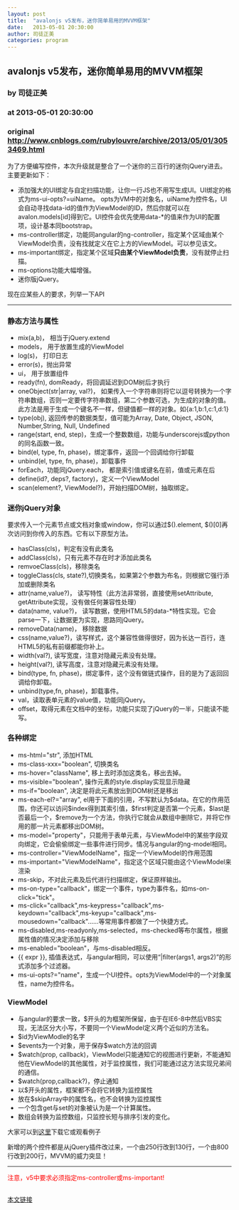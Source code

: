 ```yaml
---
layout: post
title:  "avalonjs v5发布，迷你简单易用的MVVM框架"
date:   2013-05-01 20:30:00
author: 司徒正美
categories: program
---
```


## avalonjs v5发布，迷你简单易用的MVVM框架
### by 司徒正美
### at 2013-05-01 20:30:00
### original <http://www.cnblogs.com/rubylouvre/archive/2013/05/01/3053469.html>

<p title="avalonjs">为了方便编写控件，本次升级就是整合了一个迷你的三百行的迷你jQuery进去。主要更新如下：</p><ul>   <li>添加强大的UI绑定与自定扫描功能，让你一行JS也不用写生成UI。UI绑定的格式为ms-ui-opts?=uiName。 opts为VM中的对象名，uiName为控件名，UI会自动寻找data-id的值作为ViewModel的ID，然后你就可以在avalon.models[id]得到它。UI控件会优先使用data-*的值来作为UI的配置项，设计基本同bootstrap。 </li>   <li>ms-controller绑定，功能同angular的ng-controller，指定某个区域由某个ViewModel负责，没有找就定义在它上方的ViewModel。可以参见该文。</li>   <li>ms-important绑定，指定某个区域<strong>只由某个ViewModel负责</strong>，没有就停止扫描。</li>   <li>ms-options功能大幅增强。</li>   <li>迷你版jQuery。</li></ul><p>现在应某些人的要求，列举一下API</p><hr><h3>静态方法与属性</h3><ul><li>mix(a,b)， 相当于jQuery.extend</li><li>models， 用于放置生成的ViewModel</li><li>log(s)， 打印日志</li> <li>error(s)，抛出异常</li> <li>ui， 用于放置组件</li> <li>ready(fn), domReady，将回调延迟到DOM树后才执行</li> <li>oneObject(str|array, val?)， 如果传入一个字符串则将它以逗号转换为一个字符串数组，否则一定要传字符串数组，第二个参数可选，为生成的对象的值。此方法是用于生成一个键名不一样，但键值都一样的对象。如{a:1,b:1,c:1,d:1}</li><li>type(obj), 返回传参的数据类型，值可能为Array, Date, Object, JSON, Number,String, Null, Undefined</li><li>range(start, end, step)，生成一个整数数组，功能与underscorejs或python的同名函数一致。</li><li>bind(el, type, fn, phase)，绑定事件，返回一个回调给你行卸载</li><li>unbind(el, type, fn, phase)，卸载事件</li><li>forEach，功能同jQuery.each， 都是索引值或键名在前，值或元素在后</li><li>define(id?, deps?, factory)，定义一个ViewModel</li><li>scan(element?, ViewModel?)，开始扫描DOM树，抽取绑定。</li></ul><h3>迷你jQuery对象</h3><p>要求传入一个元素节点或文档对象或window，你可以通过$().element, $()[0]再次访问到你传入的东西。它有以下原型方法。</p><ul><li>hasClass(cls)，判定有没有此类名</li><li>addClass(cls)，只有元素不存在时才添加此类名</li><li>remvoeClass(cls)，移除类名</li> <li>toggleClass(cls, state?),切换类名，如果第2个参数为布名，则根据它强行添加或删除类名 </li> <li>attr(name,value?)， 读写特性（此方法非常弱，直接使用setAttribute, getAttribute实现，没有做任何兼容性处理）</li> <li>data(name, value?)， 读写数据，使用HTML5的data-*特性实现。它会parse一下，让数据更为实现，思路同jQuery。</li> <li>removeData(name)， 移除数据</li><li>css(name,value?)，读写样式，这个兼容性做得很好，因为长达一百行，连HTML5的私有前缀都能你补上。</li><li>width(val?), 读写宽度，注意对隐藏元素没有处理。</li><li>height(val?), 读写高度，注意对隐藏元素没有处理。</li><li>bind(type, fn, phase)，绑定事件，这个没有做链式操作，目的是为了返回回调给你卸载。</li><li>unbind(type,fn, phase)，卸载事件。</li><li>val，读取表单元素的value值，功能同jQuery。</li><li>offset，取得元素在文档中的坐标，功能只实现了jQuery的一半，只能读不能写。</li></ul><h3>各种绑定</h3><ul><li>ms-html="str", 添加HTML</li><li>ms-class-xxx="boolean", 切换类名</li><li>ms-hover="className", 移上去时添加这类名，移出去掉。</li><li>ms-visible="boolean", 操作元素的style.display实现显示隐藏</li><li>ms-if="boolean", 决定是将此元素放出到DOM树还是移出</li><li>ms-each-el?="array", el用于下面的引用，不写默认为$data。在它的作用范围，你还可以访问$index得到其索引值，$first判定是否第一个元素，$last是否最后一个，$remove为一个方法，你执行它就会从数组中删除它，并将它作用的那一片元素都移出DOM树。</li><li>ms-model="property"，只能用于表单元素，与ViewModel中的某些字段双向绑定，它会偷偷绑定一些事件进行同步。情况与angular的ng-model相同。</li><li>ms-controller="ViewModelName"，指定一个ViewModel的作用范围</li><li>ms-important="ViewModelName"，指定这个区域只能由这个ViewModel来渲染</li><li>ms-skip，不对此元素及后代进行扫描绑定，保证原样输出。</li><li>ms-on-type="callback"，绑定一个事件，type为事件名，如ms-on-click="tick"。</li><li>ms-click="callback",ms-keypress="callback",ms-keydown="callback",ms-keyup="callback",ms-mousedown="callback"……等常用事件都做了一个快捷方式。</li><li>ms-disabled,ms-readyonly,ms-selected，ms-checked等布尔属性，根据属性值的情况决定添加与移除</li><li>ms-enabled="boolean"，与ms-disabled相反。</li><li>{{ expr }}, 插值表达式，与angular相同，可以使用“|filter(args1, args2)”的形式添加多个过滤器。 </li><li>ms-ui-opts?="name"，生成一个UI控件。opts为ViewModel中的一个对象属性，name为控件名。</li></ul><h3>ViewModel</h3><ul title="avalonjs"><li>与angular的要求一致，$开头的为框架所保留，由于在IE6-8中然后VBS实现，无法区分大小写，不要同一个ViewModel定义两个近似的方法名。</li><li>$id为ViewModle的名字</li><li>$events为一个对象，用于保存$watch方法的回调</li><li>$watch(prop, callback)，ViewModel只能通知它的视图进行更新，不能通知他在ViewModel的其他属性，对于监控属性，我们可能通过这方法实现兄弟间的通信。</li><li>$watch(prop,callback?)，停止通知</li><li>以$开头的属性，框架都不会将它转换为监控属性</li><li>放在$skipArray中的属性名，也不会转换为监控属性</li><li title="avalonjs">一个包含get与set的对象被认为是一个计算属性。</li><li>数组会转换为监控数组，只监控长短与排序引发的变化。</li></ul><p>大家可以到<a href="http://rubylouvre.github.io/mvvm/">这里</a>下载它或观看例子</p><p>新增的两个控件都是从jQuery插件改过来，一个由250行改到130行，一个由800行改到200行，MVVM的威力突显！</p><hr><p style="color:red">注意，v5中要求必须指定ms-controller或ms-important!</p><img src="http://www.cnblogs.com/rubylouvre/aggbug/3053469.html?type=1" width="1" height="1" alt=""><p><a href="http://www.cnblogs.com/rubylouvre/archive/2013/05/01/3053469.html">本文链接</a></p>